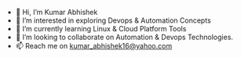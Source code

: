- 👋 Hi, I’m Kumar Abhishek
- 👀 I’m interested in exploring Devops & Automation Concepts
- 🌱 I’m currently learning Linux & Cloud Platform Tools
- 💞️ I’m looking to collaborate on Automation & Devops Technologies.
- 📫 Reach me on kumar_abhishek16@yahoo.com

<!---
kumarTech16/kumarTech16 is a ✨ special ✨ repository because its `README.md` (this file) appears on your GitHub profile.
You can click the Preview link to take a look at your changes.
--->
